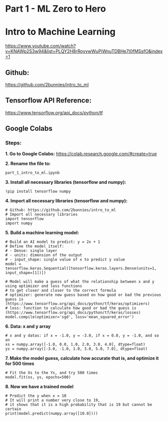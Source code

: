 # Part 1 - ML Zero to Hero
# Intro to Machine Learning 
https://www.youtube.com/watch?v=KNAWp2S3w94&list=PLQY2H8rRoyvwWuPiWnuTDBHe7I0fMSsfO&index=1

## Github:
https://github.com/2bunnies/intro_to_ml

## Tensorflow API Reference:
https://www.tensorflow.org/api_docs/python/tf

## Google Colabs
### Steps:

**1. Go to Google Colabs:**
https://colab.research.google.com/#create=true

**2. Rename the file to:**
```
part_1_intro_to_ml.ipynb
```

**3. Install all necessary libraries (tensorflow and numpy):**
```
!pip install tensorflow numpy
```

**4. Import all necessary libraries (tensorflow and numpy):**
```
# Github: https://github.com/2bunnies/intro_to_ml
# Import all necessary libraries
import tensorflow
import numpy
```

**5. Build a machine learning model:**
```
# Build an AI model to predict: y = 2x + 1
# Define the model itself:
# - Dense: single layer
# - units: dimension of the output
# - input_shape: single value of x to predict y value
model = tensorflow.keras.Sequential([tensorflow.keras.layers.Dense(units=1, input_shape=[1])])

# Model will make a guess of what the relationship between x and y using optimizer and loss functions
# to get closer and closer to the correct formula
# optimizer: generate new guess based on how good or bad the previous guess is (https://www.tensorflow.org/api_docs/python/tf/keras/optimizers)
# loss: function to calculate how good or bad the guess is (https://www.tensorflow.org/api_docs/python/tf/keras/losses)
model.compile(optimizer='sgd', loss='mean_squared_error')
```

**6. Data: x and y array**
```
# x and y datas: if x = -1.0, y = -3.0, if x = 0.0, y = -1.0, and so on
xs = numpy.array([-1.0, 0.0, 1.0, 2.0, 3.0, 4.0], dtype=float)
ys = numpy.array([-3.0, -1.0, 1.0, 3.0, 5.0, 7.0], dtype=float)
```

**7. Make the model guess, calculate how accurate that is, and optimize it for 500 times**
```
# Fit the Xs to the Ys, and try 500 times
model.fit(xs, ys, epochs=500)
```

**8. Now we have a trained model**
```
# Predict the y when x = 10
# It will print a number very close to 19, 
# it shows that it is a high probability that is 19 but cannot be certain
print(model.predict(numpy.array([10.0])))
```